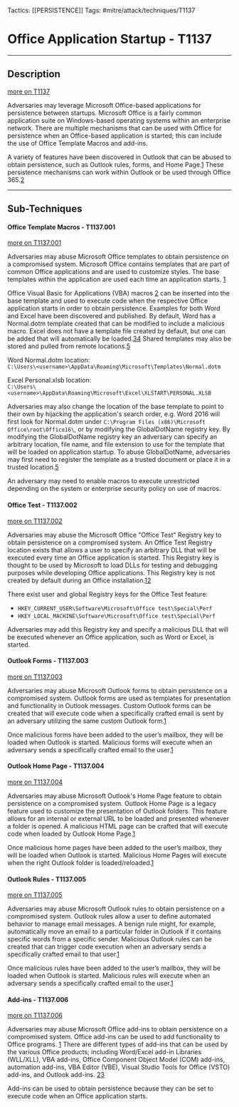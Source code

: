 Tactics: [[PERSISTENCE]]
Tags: #mitre/attack/techniques/T1137  

# Office Application Startup - T1137
---
## Description
[more on T1137](https://attack.mitre.org/techniques/T1137)

Adversaries may leverage Microsoft Office-based applications for persistence between startups. Microsoft Office is a fairly common application suite on Windows-based operating systems within an enterprise network. There are multiple mechanisms that can be used with Office for persistence when an Office-based application is started; this can include the use of Office Template Macros and add-ins.

A variety of features have been discovered in Outlook that can be abused to obtain persistence, such as Outlook rules, forms, and Home Page.[1](https://github.com/sensepost/ruler) These persistence mechanisms can work within Outlook or be used through Office 365.[2](https://blogs.technet.microsoft.com/office365security/defending-against-rules-and-forms-injection/)

---
## Sub-Techniques

#### Office Template Macros - T1137.001
[more on T1137.001](https://attack.mitre.org/techniques/T1137/001)

Adversaries may abuse Microsoft Office templates to obtain persistence on a compromised system. Microsoft Office contains templates that are part of common Office applications and are used to customize styles. The base templates within the application are used each time an application starts. [1](https://support.office.com/article/Change-the-Normal-template-Normal-dotm-06de294b-d216-47f6-ab77-ccb5166f98ea)

Office Visual Basic for Applications (VBA) macros [2](https://msdn.microsoft.com/en-us/vba/office-shared-vba/articles/getting-started-with-vba-in-office) can be inserted into the base template and used to execute code when the respective Office application starts in order to obtain persistence. Examples for both Word and Excel have been discovered and published. By default, Word has a Normal.dotm template created that can be modified to include a malicious macro. Excel does not have a template file created by default, but one can be added that will automatically be loaded.[3](https://enigma0x3.net/2014/01/23/maintaining-access-with-normal-dotm/comment-page-1/)[4](http://www.hexacorn.com/blog/2017/04/19/beyond-good-ol-run-key-part-62/) Shared templates may also be stored and pulled from remote locations.[5](https://www.221bluestreet.com/post/office-templates-and-globaldotname-a-stealthy-office-persistence-technique)

Word Normal.dotm location:  
`C:\Users\<username>\AppData\Roaming\Microsoft\Templates\Normal.dotm`

Excel Personal.xlsb location:  
`C:\Users\<username>\AppData\Roaming\Microsoft\Excel\XLSTART\PERSONAL.XLSB`

Adversaries may also change the location of the base template to point to their own by hijacking the application's search order, e.g. Word 2016 will first look for Normal.dotm under `C:\Program Files (x86)\Microsoft Office\root\Office16\`, or by modifying the GlobalDotName registry key. By modifying the GlobalDotName registry key an adversary can specify an arbitrary location, file name, and file extension to use for the template that will be loaded on application startup. To abuse GlobalDotName, adversaries may first need to register the template as a trusted document or place it in a trusted location.[5](https://www.221bluestreet.com/post/office-templates-and-globaldotname-a-stealthy-office-persistence-technique)

An adversary may need to enable macros to execute unrestricted depending on the system or enterprise security policy on use of macros.

#### Office Test - T1137.002
[more on T1137.002](https://attack.mitre.org/techniques/T1137/002)

Adversaries may abuse the Microsoft Office "Office Test" Registry key to obtain persistence on a compromised system. An Office Test Registry location exists that allows a user to specify an arbitrary DLL that will be executed every time an Office application is started. This Registry key is thought to be used by Microsoft to load DLLs for testing and debugging purposes while developing Office applications. This Registry key is not created by default during an Office installation.[1](http://www.hexacorn.com/blog/2014/04/16/beyond-good-ol-run-key-part-10/)[2](https://researchcenter.paloaltonetworks.com/2016/07/unit42-technical-walkthrough-office-test-persistence-method-used-in-recent-sofacy-attacks/)

There exist user and global Registry keys for the Office Test feature:

-   `HKEY_CURRENT_USER\Software\Microsoft\Office test\Special\Perf`
-   `HKEY_LOCAL_MACHINE\Software\Microsoft\Office test\Special\Perf`

Adversaries may add this Registry key and specify a malicious DLL that will be executed whenever an Office application, such as Word or Excel, is started.

#### Outlook Forms - T1137.003
[more on T1137.003](https://attack.mitre.org/techniques/T1137/003)

Adversaries may abuse Microsoft Outlook forms to obtain persistence on a compromised system. Outlook forms are used as templates for presentation and functionality in Outlook messages. Custom Outlook forms can be created that will execute code when a specifically crafted email is sent by an adversary utilizing the same custom Outlook form.[1](https://sensepost.com/blog/2017/outlook-forms-and-shells/)

Once malicious forms have been added to the user’s mailbox, they will be loaded when Outlook is started. Malicious forms will execute when an adversary sends a specifically crafted email to the user.[1](https://sensepost.com/blog/2017/outlook-forms-and-shells/)

#### Outlook Home Page - T1137.004
[more on T1137.004](https://attack.mitre.org/techniques/T1137/004)

Adversaries may abuse Microsoft Outlook's Home Page feature to obtain persistence on a compromised system. Outlook Home Page is a legacy feature used to customize the presentation of Outlook folders. This feature allows for an internal or external URL to be loaded and presented whenever a folder is opened. A malicious HTML page can be crafted that will execute code when loaded by Outlook Home Page.[1](https://sensepost.com/blog/2017/outlook-home-page-another-ruler-vector/)

Once malicious home pages have been added to the user’s mailbox, they will be loaded when Outlook is started. Malicious Home Pages will execute when the right Outlook folder is loaded/reloaded.[1](https://sensepost.com/blog/2017/outlook-home-page-another-ruler-vector/)

#### Outlook Rules - T1137.005
[more on T1137.005](https://attack.mitre.org/techniques/T1137/005)

Adversaries may abuse Microsoft Outlook rules to obtain persistence on a compromised system. Outlook rules allow a user to define automated behavior to manage email messages. A benign rule might, for example, automatically move an email to a particular folder in Outlook if it contains specific words from a specific sender. Malicious Outlook rules can be created that can trigger code execution when an adversary sends a specifically crafted email to that user.[1](https://silentbreaksecurity.com/malicious-outlook-rules/)

Once malicious rules have been added to the user’s mailbox, they will be loaded when Outlook is started. Malicious rules will execute when an adversary sends a specifically crafted email to the user.[1](https://silentbreaksecurity.com/malicious-outlook-rules/)

#### Add-ins - T1137.006
[more on T1137.006](https://attack.mitre.org/techniques/T1137/006)

Adversaries may abuse Microsoft Office add-ins to obtain persistence on a compromised system. Office add-ins can be used to add functionality to Office programs. [1](https://support.office.com/article/Add-or-remove-add-ins-0af570c4-5cf3-4fa9-9b88-403625a0b460) There are different types of add-ins that can be used by the various Office products; including Word/Excel add-in Libraries (WLL/XLL), VBA add-ins, Office Component Object Model (COM) add-ins, automation add-ins, VBA Editor (VBE), Visual Studio Tools for Office (VSTO) add-ins, and Outlook add-ins. [2](https://labs.mwrinfosecurity.com/blog/add-in-opportunities-for-office-persistence/)[3](https://summit.fireeye.com/content/dam/fireeye-www/summit/cds-2018/presentations/cds18-technical-s03-youve-got-mail.pdf)

Add-ins can be used to obtain persistence because they can be set to execute code when an Office application starts.



